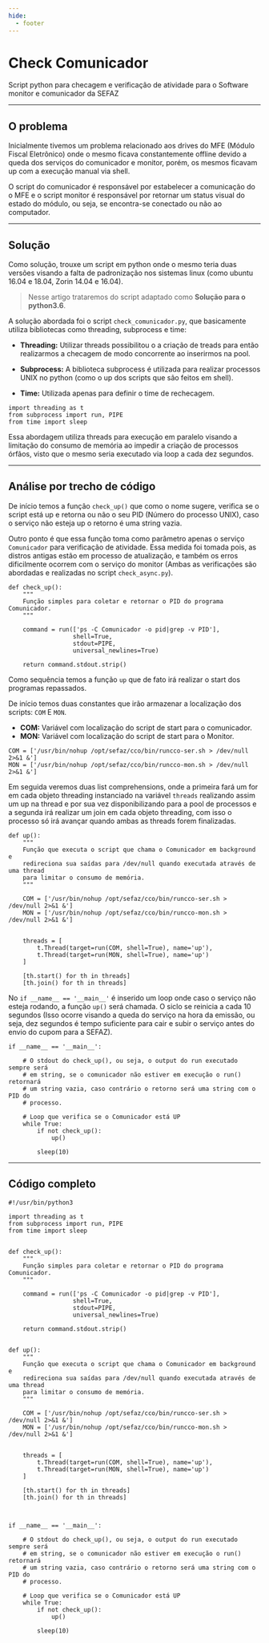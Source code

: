 ```yaml
---
hide:
  - footer
---
```


# Check Comunicador

Script python para checagem e verificação de atividade para o Software monitor e
comunicador da SEFAZ
___

## O problema

Inicialmente tivemos um problema relacionado aos drives do MFE (Módulo Fiscal
Eletrônico) onde o mesmo ficava constantemente offline devido a queda dos
serviços do comunicador e monitor, porém, os mesmos ficavam up com a execução
manual via shell.

O script do comunicador é responsável por estabelecer a
comunicação do o MFE e o script monitor é responsável por retornar um status
visual do estado do módulo, ou seja, se encontra-se conectado ou não ao
computador.
___

## Solução

Como solução, trouxe um script em python onde o mesmo teria duas versões
visando a falta de padronização nos sistemas linux (como ubuntu 16.04 e 18.04,
Zorin 14.04 e 16.04).

> Nesse artigo trataremos do script adaptado como __Solução para o python3.6__.

A solução abordada foi o script `check_comunicador.py`, que basicamente utiliza
bibliotecas como threading, subprocess e time:

* __Threading:__ Utilizar threads possibilitou o a criação de treads para então
  realizarmos a checagem de modo concorrente ao inserirmos na pool.

* __Subprocess:__ A biblioteca subprocess é utilizada para realizar processos
  UNIX no python (como o up dos scripts que são feitos em shell).

* __Time:__ Utilizada apenas para definir o time de rechecagem.

```{.py3 hl_lines='1 2 3' linenums="3" title="check_comunicador.py"}
import threading as t
from subprocess import run, PIPE
from time import sleep 
```

Essa abordagem utiliza threads para execução em paralelo visando a limitação do
consumo de memória ao impedir a criação de processos órfãos, visto que o mesmo
seria executado via loop a cada dez segundos.
___

## Análise por trecho de código

De início temos a função `check_up()` que como o nome sugere, verifica se o
script está up e retorna ou não o seu PID (Número do processo UNIX), caso o
serviço não esteja up o retorno é uma string vazia.

Outro ponto é que essa função toma como parâmetro apenas o serviço `Comunicador`
para verificação de atividade. Essa medida foi tomada pois, as distros antigas
estão em processo de atualização, e também os erros dificilmente ocorrem com o
serviço do monitor (Ambas as verificações são abordadas e realizadas no script
`check_async.py`).

```{.py3 hl_lines='' linenums="8" title="check_comunicador.py"}
def check_up():
    """
    Função simples para coletar e retornar o PID do programa Comunicador.
    """

    command = run(['ps -C Comunicador -o pid|grep -v PID'],
                  shell=True,
                  stdout=PIPE,
                  universal_newlines=True)

    return command.stdout.strip()
```

Como sequência temos a função `up` que de fato irá realizar o start dos
programas repassados.

De início temos duas constantes que irão armazenar a localização dos scripts:
`COM` E `MON`.

* __COM:__ Variável com localização do script de start para o comunicador.
* __MON:__ Variável com localização do script de start para o Monitor.

```{.py3 hl_lines='1 2' linenums="28" title="check_comunicador.py"}
COM = ['/usr/bin/nohup /opt/sefaz/cco/bin/runcco-ser.sh > /dev/null 2>&1 &']
MON = ['/usr/bin/nohup /opt/sefaz/cco/bin/runcco-mon.sh > /dev/null 2>&1 &']
```

Em seguida veremos duas list comprehensions, onde a primeira fará um for em cada
objeto threading instanciado na variável `threads` realizando assim um up na
thread e por sua vez disponibilizando para a pool de processos e a segunda irá
realizar um join em cada objeto threading, com isso o processo só irá avançar
quando ambas as threads forem finalizadas. 


```{.py3 hl_lines='' linenums="21" title="check_comunicador.py"}
def up():
    """
    Função que executa o script que chama o Comunicador em background e
    redireciona sua saídas para /dev/null quando executada através de uma thread
    para limitar o consumo de memória.
    """

    COM = ['/usr/bin/nohup /opt/sefaz/cco/bin/runcco-ser.sh > /dev/null 2>&1 &']
    MON = ['/usr/bin/nohup /opt/sefaz/cco/bin/runcco-mon.sh > /dev/null 2>&1 &']


    threads = [
        t.Thread(target=run(COM, shell=True), name='up'),
        t.Thread(target=run(MON, shell=True), name='up')
    ]

    [th.start() for th in threads] 
    [th.join() for th in threads]
```

No `if __name__ == '__main__'` é inserido um loop onde caso o serviço não esteja
rodando, a função `up()` será chamada. O siclo se reinicia a cada 10 segundos
(Isso ocorre visando a queda do serviço na hora da emissão, ou seja, dez
segundos é tempo suficiente para cair e subir o serviço antes do envio do cupom
para a SEFAZ). 

```{.py3 hl_lines='' linenums="41" title="check_comunicador.py"}
if __name__ == '__main__':

    # O stdout do check_up(), ou seja, o output do run executado sempre será
    # em string, se o comunicador não estiver em execução o run() retornará
    # um string vazia, caso contrário o retorno será uma string com o PID do
    # processo.

    # Loop que verifica se o Comunicador está UP
    while True:
        if not check_up():
            up()

        sleep(10)
```

___

## Código completo

```{.py3 hl_lines='' linenums="1" title="check_comunicador.py"}
#!/usr/bin/python3

import threading as t
from subprocess import run, PIPE
from time import sleep 


def check_up():
    """
    Função simples para coletar e retornar o PID do programa Comunicador.
    """

    command = run(['ps -C Comunicador -o pid|grep -v PID'],
                  shell=True,
                  stdout=PIPE,
                  universal_newlines=True)

    return command.stdout.strip()


def up():
    """
    Função que executa o script que chama o Comunicador em background e
    redireciona sua saídas para /dev/null quando executada através de uma thread
    para limitar o consumo de memória.
    """

    COM = ['/usr/bin/nohup /opt/sefaz/cco/bin/runcco-ser.sh > /dev/null 2>&1 &']
    MON = ['/usr/bin/nohup /opt/sefaz/cco/bin/runcco-mon.sh > /dev/null 2>&1 &']


    threads = [
        t.Thread(target=run(COM, shell=True), name='up'),
        t.Thread(target=run(MON, shell=True), name='up')
    ]

    [th.start() for th in threads] 
    [th.join() for th in threads]



if __name__ == '__main__':

    # O stdout do check_up(), ou seja, o output do run executado sempre será
    # em string, se o comunicador não estiver em execução o run() retornará
    # um string vazia, caso contrário o retorno será uma string com o PID do
    # processo.

    # Loop que verifica se o Comunicador está UP
    while True:
        if not check_up():
            up()

        sleep(10)
```
